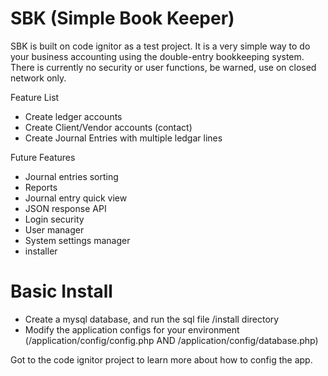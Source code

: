 SBK (Simple Book Keeper)
==================

SBK is built on code ignitor as a test project. It is a very simple way to do your business accounting using the double-entry bookkeeping system. There is currently no security or user functions, be warned, use on closed network only.

Feature List
* Create ledger accounts
* Create Client/Vendor accounts (contact)
* Create Journal Entries with multiple ledgar lines

Future Features
* Journal entries sorting
* Reports
* Journal entry quick view
* JSON response API
* Login security
* User manager
* System settings manager
* installer

Basic Install
=====

* Create a mysql database, and run the sql file /install directory
* Modify the application configs for your environment (/application/config/config.php AND /application/config/database.php)

Got to the code ignitor project to learn more about how to config the app.
